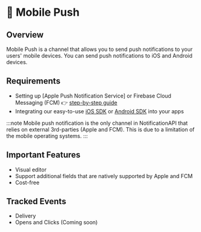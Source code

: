 # 📱 Mobile Push

## Overview

Mobile Push is a channel that allows you to send push notifications to your users' mobile devices. You can send push notifications to iOS and Android devices.

## Requirements

- Setting up [Apple Push Notification Service] or Firebase Cloud Messaging (FCM) 👉 [step-by-step guide](/guides/mobile-push)
- Integrating our easy-to-use [iOS SDK](/reference/ios-sdk) or [Android SDK](/reference/android-sdk) into your apps

:::note
Mobile push notification is the only channel in NotificationAPI that relies on external 3rd-parties (Apple and FCM). This is due to a limitation of the mobile operating systems.
:::

## Important Features

- Visual editor
- Support additional fields that are natively supported by Apple and FCM
- Cost-free

## Tracked Events

- Delivery
- Opens and Clicks (Coming soon)
